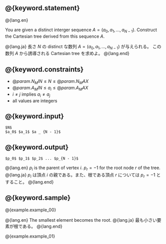 ## @{keyword.statement}

@{lang.en}

You are given a distinct interger sequence $A = (a_0, a_1, \dots, a _ {N-1})$.
Construct the Cartesian tree derived from this sequence $A$.

@{lang.ja}
長さ $N$ の distinct な数列 $A = (a_0, a_1, \dots, a _ {N-1})$ が与えられる。
この数列 $A$ から誘導される Cartesian tree を求めよ。
@{lang.end}

## @{keyword.constraints}

- $@{param.N_MIN} \leq N \leq @{param.N_MAX}$
- $@{param.A_MIN} \leq a_i \leq @{param.A_MAX}$
- $i \ne j$ implies $a_i \ne a_j$
- all values are integers

## @{keyword.input}

~~~
$N$
$a_0$ $a_1$ $a _ {N - 1}$
~~~

## @{keyword.output}

~~~
$p_0$ $p_1$ $p_2$ ... $p_{N - 1}$
~~~

@{lang.en}
$p_i$ is the parent of vertex $i$. $p_r = -1$ for the root node $r$ of the tree.
@{lang.ja}
$p_i$ は頂点 $i$ の親である。また、根である頂点 $r$ については $p_r = -1$ とすること。
@{lang.end}


## @{keyword.sample}

@{example.example_00}

@{lang.en}
The smallest element becomes the root.
@{lang.ja}
最も小さい要素が根である。
@{lang.end}

@{example.example_01}

